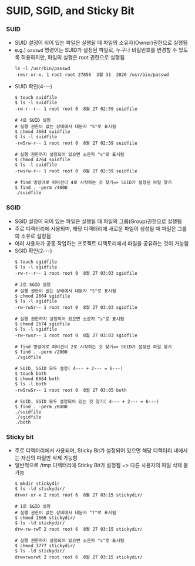 # SUID, SGID, and Sticky Bit
### SUID
- SUID 설정이 되어 있는 파일은 실행될 때 파일의 소유자(Owner)권한으로 실행됨
- e.g.) `passwd` 명령어는 SUID가 설정된 파일로, 누구나 비밀번호를 변경할 수 있도록 허용하지만, 파일의 실행은 root 권한으로 실행됨
  ```
  ls -l /usr/bin/passwd
  -rwsr-xr-x. 1 root root 27856  3월 31  2020 /usr/bin/passwd
  ```
- SUID 확인(4---)
  ```
  $ touch suidfile
  $ ls -l suidfile
  -rw-r--r-- 1 root root 0  8월 27 02:59 suidfile

  # 4로 SUID 설정
  # 실행 권한이 없는 상태에서 대문자 "S"로 표시됨
  $ chmod 4664 suidfile
  $ ls -l suidfile
  -rwSrw-r-- 1 root root 0  8월 27 02:59 suidfile

  # 실행 권한까지 설정되어 있으면 소문자 "s"로 표시됨
  $ chmod 4764 suidfile
  $ ls -l suidfile
  -rwsrw-r-- 1 root root 0  8월 27 02:59 suidfile

  # find 명령어로 퍼미션이 4로 시작하는 것 찾기=> SUID가 설정된 파일 찾기
  $ find . -perm /4000
  ./suidfile
  ```

### SGID
- SGID 설정이 되어 있는 파일은 실행될 때 파일의 그룹(Group)권한으로 실행됨
- 주로 디렉터리에 사용되며, 해당 디렉터리에 새로운 파일이 생성될 때 파일은 그룹의 소유로 설정됨
- 여러 사용자가 공동 작업하는 프로젝트 디렉토리에서 파일을 공유하는 것이 가능함
- SGID 확인(2---)
  ```
  $ touch sgidfile
  $ ls -l sgidfile
  -rw-r--r-- 1 root root 0  8월 27 03:03 sgidfile

  # 2로 SGID 설정
  # 실행 권한이 없는 상태에서 대문자 "S"로 표시됨
  $ chmod 2664 sgidfile
  $ ls -l sgidfile
  -rw-rwSr-- 1 root root 0  8월 27 03:03 sgidfile

  # 실행 권한까지 설정되어 있으면 소문자 "s"로 표시됨
  $ chmod 2674 sgidfile
  $ ls -l sgidfile
  -rw-rwsr-- 1 root root 0  8월 27 03:03 sgidfile

  # find 명령어로 퍼미션이 2로 시작하는 것 찾기=> SGID가 설정된 파일 찾기
  $ find . -perm /2000
  ./sgidfile
  
  # SUID, SGID 모두 설정( 4--- + 2--- = 6---)
  $ touch both
  $ chmod 6664 both
  $ ls -l both
  -rwSrwSr-- 1 root root 0  8월 27 03:05 both

  # SUID, SGID 모두 설정되어 있는 것 찾기( 4--- + 2--- = 6---)
  $ find . -perm /6000
  ./suidfile
  ./sgidfile
  ./both
  ```

### Sticky bit
- 주로 디렉터리에서 사용되며, Sticky Bit가 설정되어 있으면 해당 디렉터리 내에서는 자신의 파일만 삭제 가능함
- 일반적으로 /tmp 디렉터리에 Sticky Bit가 설정됨 => 다른 사용자의 파일 삭제 불가능
  ```
  $ mkdir stickydir
  $ ls -ld stickydir/
  drwxr-xr-x 2 root root 6  8월 27 03:15 stickydir/

  # 1로 SGID 설정
  # 실행 권한이 없는 상태에서 대문자 "T"로 표시됨
  $ chmod 1666 stickydir/
  $ ls -ld stickydir/
  drw-rw-rwT 2 root root 6  8월 27 03:15 stickydir/

  # 실행 권한까지 설정되어 있으면 소문자 "s"로 표시됨
  $ chmod 1777 stickydir/
  $ ls -ld stickydir/
  drwxrwxrwt 2 root root 6  8월 27 03:15 stickydir/
  ```
